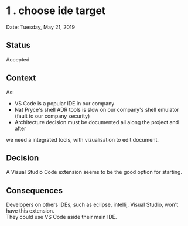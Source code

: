 # 1 . choose ide target

Date: Tuesday, May 21, 2019

## Status

Accepted  


## Context

As: 
- VS Code is a popular IDE in our company
- Nat Pryce's shell ADR tools is slow on our company's shell emulator (fault to our company security)
- Architecture decision must be documented all along the project and after

we need a integrated tools, with vizualisation to edit document.


## Decision

A Visual Studio Code extension seems to be the good option for starting.

## Consequences

Developers on others IDEs, such as eclipse, intellij, Visual Studio, won't have this extension.  
They could use VS Code aside their main IDE.

